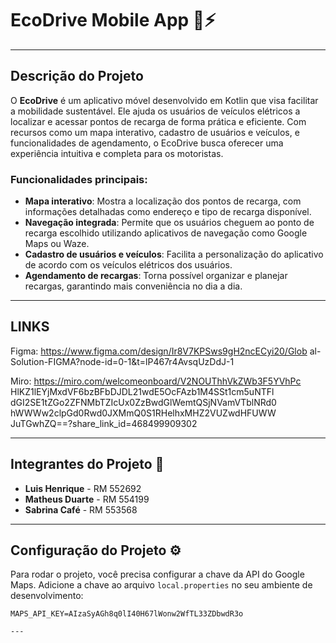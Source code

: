 # EcoDrive Mobile App 🚗⚡

---

## Descrição do Projeto

O **EcoDrive** é um aplicativo móvel desenvolvido em Kotlin que visa facilitar a mobilidade sustentável. Ele ajuda os usuários de veículos elétricos a localizar e acessar pontos de recarga de forma prática e eficiente. Com recursos como um mapa interativo, cadastro de usuários e veículos, e funcionalidades de agendamento, o EcoDrive busca oferecer uma experiência intuitiva e completa para os motoristas.

### Funcionalidades principais:

- **Mapa interativo**: Mostra a localização dos pontos de recarga, com informações detalhadas como endereço e tipo de recarga disponível.
- **Navegação integrada**: Permite que os usuários cheguem ao ponto de recarga escolhido utilizando aplicativos de navegação como Google Maps ou Waze.
- **Cadastro de usuários e veículos**: Facilita a personalização do aplicativo de acordo com os veículos elétricos dos usuários.
- **Agendamento de recargas**: Torna possível organizar e planejar recargas, garantindo mais conveniência no dia a dia.

---
## LINKS
Figma:
https://www.figma.com/design/Ir8V7KPSws9gH2ncECyi20/Glob
al-Solution-FIGMA?node-id=0-1&t=lP467r4AvsqUzDdJ-1

Miro:
https://miro.com/welcomeonboard/V2NOUThhVkZWb3F5YVhPc
HlKZ1lEYjMxdVF6bzBFbDJDL21wdE5OcFAzb1M4SSt1cm5uNTFl
dGI2SE1tZGo2ZFNMbTZIcUx0ZzBwdGlWemtQSjNVamVTblNRd0
hWWWw2clpGd0Rwd0JXMmQ0S1RHelhxMHZ2VUZwdHFUWW
JuTGwhZQ==?share_link_id=468499909302

---

## Integrantes do Projeto 👥

- **Luis Henrique** - RM 552692  
- **Matheus Duarte** - RM 554199  
- **Sabrina Café** - RM 553568  

---

## Configuração do Projeto ⚙️

Para rodar o projeto, você precisa configurar a chave da API do Google Maps. Adicione a chave ao arquivo `local.properties` no seu ambiente de desenvolvimento:

```properties
MAPS_API_KEY=AIzaSyAGh8q0lI40H67lWonw2WfTL33ZDbwdR3o

---

